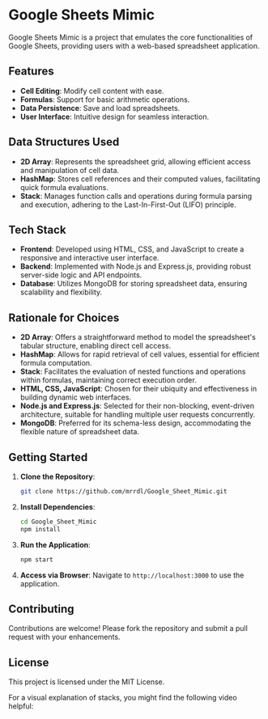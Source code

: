 # Google Sheets Mimic

Google Sheets Mimic is a project that emulates the core functionalities of Google Sheets, providing users with a web-based spreadsheet application.

## Features

- **Cell Editing**: Modify cell content with ease.
- **Formulas**: Support for basic arithmetic operations.
- **Data Persistence**: Save and load spreadsheets.
- **User Interface**: Intuitive design for seamless interaction.

## Data Structures Used

- **2D Array**: Represents the spreadsheet grid, allowing efficient access and manipulation of cell data.
- **HashMap**: Stores cell references and their computed values, facilitating quick formula evaluations.
- **Stack**: Manages function calls and operations during formula parsing and execution, adhering to the Last-In-First-Out (LIFO) principle. 

## Tech Stack

- **Frontend**: Developed using HTML, CSS, and JavaScript to create a responsive and interactive user interface.
- **Backend**: Implemented with Node.js and Express.js, providing robust server-side logic and API endpoints.
- **Database**: Utilizes MongoDB for storing spreadsheet data, ensuring scalability and flexibility.

## Rationale for Choices

- **2D Array**: Offers a straightforward method to model the spreadsheet's tabular structure, enabling direct cell access.
- **HashMap**: Allows for rapid retrieval of cell values, essential for efficient formula computation.
- **Stack**: Facilitates the evaluation of nested functions and operations within formulas, maintaining correct execution order.
- **HTML, CSS, JavaScript**: Chosen for their ubiquity and effectiveness in building dynamic web interfaces.
- **Node.js and Express.js**: Selected for their non-blocking, event-driven architecture, suitable for handling multiple user requests concurrently.
- **MongoDB**: Preferred for its schema-less design, accommodating the flexible nature of spreadsheet data.

## Getting Started

1. **Clone the Repository**:
   ```bash
   git clone https://github.com/mrrdl/Google_Sheet_Mimic.git
   ```
2. **Install Dependencies**:
   ```bash
   cd Google_Sheet_Mimic
   npm install
   ```
3. **Run the Application**:
   ```bash
   npm start
   ```
4. **Access via Browser**:
   Navigate to `http://localhost:3000` to use the application.

## Contributing

Contributions are welcome! Please fork the repository and submit a pull request with your enhancements.

## License

This project is licensed under the MIT License.

For a visual explanation of stacks, you might find the following video helpful:

 
